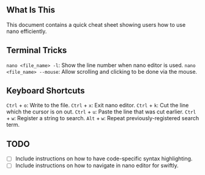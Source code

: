 ## **What Is This**
This document contains a quick cheat sheet showing users how to use nano efficiently.

## **Terminal Tricks**

`nano <file_name> -l`: Show the line number when nano editor is used.
`nano <file_name> --mouse`: Allow scrolling and clicking to be done via the mouse.

## **Keyboard Shortcuts**

`Ctrl` + `o`: Write to the file.
`Ctrl` + `x`: Exit nano editor. 
`Ctrl` + `k`: Cut the line which the cursor is on out.
`Ctrl` + `u`: Paste the line that was cut earlier.
`Ctrl` + `w`: Register a string to search.
`Alt` + `w`: Repeat previously-registered search term.


## **TODO**
- [ ] Include instructions on how to have code-specific syntax highlighting.
- [ ] Include instructions on how to navigate in nano editor for swiftly.
